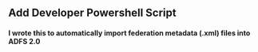 ## Add Developer Powershell Script

#### I wrote this to automatically import federation metadata (.xml) files into ADFS 2.0

